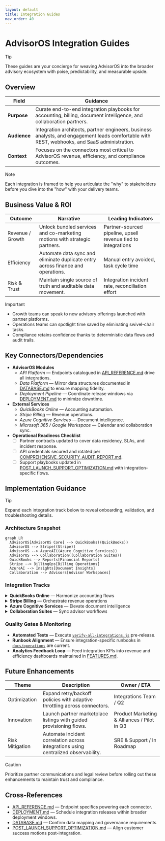 ```yaml
---
layout: default
title: Integration Guides
nav_order: 40
---
```


# AdvisorOS Integration Guides

> [!TIP]
> These guides are your concierge for weaving AdvisorOS into the broader advisory ecosystem with poise, predictability, and measurable upside.

## Overview

| Field | Guidance |
| --- | --- |
| **Purpose** | Curate end-to-end integration playbooks for accounting, billing, document intelligence, and collaboration partners. |
| **Audience** | Integration architects, partner engineers, business analysts, and engagement leads comfortable with REST, webhooks, and SaaS administration. |
| **Context** | Focuses on the connectors most critical to AdvisorOS revenue, efficiency, and compliance outcomes. |

> [!NOTE]
> Each integration is framed to help you articulate the "why" to stakeholders before you dive into the "how" with your delivery teams.

## Business Value & ROI

| Outcome | Narrative | Leading Indicators |
| --- | --- | --- |
| Revenue / Growth | Unlock bundled services and co-marketing motions with strategic partners. | Partner-sourced pipeline, upsell revenue tied to integrations |
| Efficiency | Automate data sync and eliminate duplicate entry across finance and operations. | Manual entry avoided, task cycle time |
| Risk & Trust | Maintain single source of truth and auditable data movement. | Integration incident rate, reconciliation effort |

> [!IMPORTANT]
> - Growth teams can speak to new advisory offerings launched with partner platforms.
> - Operations teams can spotlight time saved by eliminating swivel-chair tasks.
> - Compliance retains confidence thanks to deterministic data flows and audit trails.

## Key Connectors/Dependencies

- **AdvisorOS Modules**
  - _API Platform_ — Endpoints catalogued in [API_REFERENCE.md](API_REFERENCE.md) drive all integrations.
  - _Data Platform_ — Mirror data structures documented in [DATABASE.md](DATABASE.md) to ensure mapping fidelity.
  - _Deployment Pipeline_ — Coordinate release windows via [DEPLOYMENT.md](DEPLOYMENT.md) to minimize downtime.
- **External Services**
  - _QuickBooks Online_ — Accounting automation.
  - _Stripe Billing_ — Revenue operations.
  - _Azure Cognitive Services_ — Document intelligence.
  - _Microsoft 365 / Google Workspace_ — Calendar and collaboration sync.
- **Operational Readiness Checklist**
  - [ ] Partner contracts updated to cover data residency, SLAs, and incident response.
  - [ ] API credentials secured and rotated per [COMPREHENSIVE_SECURITY_AUDIT_REPORT.md](../COMPREHENSIVE_SECURITY_AUDIT_REPORT.md).
  - [ ] Support playbooks updated in [POST_LAUNCH_SUPPORT_OPTIMIZATION.md](../POST_LAUNCH_SUPPORT_OPTIMIZATION.md) with integration-specific flows.

## Implementation Guidance

> [!TIP]
> Expand each integration track below to reveal onboarding, validation, and troubleshooting details.

### Architecture Snapshot
```mermaid
graph LR
  AdvisorOS[AdvisorOS Core] --> QuickBooks((QuickBooks))
  AdvisorOS --> Stripe((Stripe))
  AdvisorOS --> AzureAI((Azure Cognitive Services))
  AdvisorOS --> Collaboration((Collaboration Suites))
  QuickBooks --> Reports[Financial Reports]
  Stripe --> BillingOps[Billing Operations]
  AzureAI --> Insights[Document Insights]
  Collaboration --> Advisors[Advisor Workspaces]
```

### Integration Tracks

<details>
<summary><strong>QuickBooks Online</strong> — Harmonize accounting flows</summary>

1. **Authorize** — Admin grants AdvisorOS access via OAuth 2.0; capture refresh token in secure vault.
2. **Configure** — Map chart of accounts to AdvisorOS engagement categories; see mapping table in [`integration-readiness-report.json`](../integration-readiness-report.json).
3. **Validate** — Run `node test-quickbooks-integration.js` to confirm invoice sync and error handling.
4. **Monitor** — Subscribe to webhook health alerts in the AdvisorOS admin console and log events alongside [FINANCIAL_ANALYTICS_IMPLEMENTATION.md](../FINANCIAL_ANALYTICS_IMPLEMENTATION.md) dashboards.

</details>

<details>
<summary><strong>Stripe Billing</strong> — Orchestrate revenue operations</summary>

1. **Authorize** — Generate restricted API keys and configure webhook signing secrets.
2. **Configure** — Align product catalog and pricing with AdvisorOS service tiers; reference [`master-integration-report.json`](../master-integration-report.json).
3. **Validate** — Run `node test-integrations.js` and confirm Stripe checks report `PASS` status.
4. **Monitor** — Route Stripe alerts into PagerDuty per [operations/DEPLOYMENT_GUIDE.md](operations/DEPLOYMENT_GUIDE.md#observability).

</details>

<details>
<summary><strong>Azure Cognitive Services</strong> — Elevate document intelligence</summary>

1. **Provision** — Deploy Form Recognizer resources in the target region; capture endpoint and key.
2. **Configure** — Map models to document categories in AdvisorOS; update AI model registry captured in [`integration-test-report.js`](../integration-test-report.js).
3. **Validate** — Use `node test-integrations.js` to confirm AI classification tests remain within expected confidence bands.
4. **Monitor** — Review inference metrics and error logs; align with governance in [ARCHITECTURE.md](ARCHITECTURE.md#implementation-guidance).

</details>

<details>
<summary><strong>Collaboration Suites</strong> — Sync advisor workflows</summary>

1. **Authorize** — Configure OAuth consent for Microsoft 365 or Google Workspace with calendar scopes.
2. **Configure** — Map shared mailboxes and calendars to AdvisorOS engagement teams.
3. **Validate** — Trigger sample meeting syncs and review `node test-integrations.js` output to verify collaboration checks succeed.
4. **Monitor** — Update incident routing in [CLIENT_SUCCESS_SYSTEM.md](../CLIENT_SUCCESS_SYSTEM.md) to include collaboration connectors.

</details>

### Quality Gates & Monitoring
- **Automated Tests** — Execute [`verify-all-integrations.js`](../verify-all-integrations.js) pre-release.
- **Runbook Alignment** — Ensure integration-specific runbooks in [`docs/operations`](operations/) are current.
- **Analytics Feedback Loop** — Feed integration KPIs into revenue and efficiency dashboards maintained in [FEATURES.md](FEATURES.md#analytics-and-insights).

## Future Enhancements

| Theme | Description | Owner / ETA |
| --- | --- | --- |
| Optimization | Expand retry/backoff policies with adaptive throttling across connectors. | Integrations Team / Q2 |
| Innovation | Launch partner marketplace listings with guided provisioning flows. | Product Marketing & Alliances / Pilot in Q3 |
| Risk Mitigation | Automate incident correlation across integrations using centralized observability. | SRE & Support / In Roadmap |

> [!CAUTION]
> Prioritize partner communications and legal review before rolling out these enhancements to maintain trust and compliance.

## Cross-References

- [API_REFERENCE.md](API_REFERENCE.md) — Endpoint specifics powering each connector.
- [DEPLOYMENT.md](DEPLOYMENT.md) — Schedule integration releases within broader deployment windows.
- [DATABASE.md](DATABASE.md) — Confirm data mapping and governance requirements.
- [POST_LAUNCH_SUPPORT_OPTIMIZATION.md](../POST_LAUNCH_SUPPORT_OPTIMIZATION.md) — Align customer success motions post-integration.

